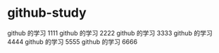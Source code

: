# github-study

github 的学习 1111
github 的学习 2222
github 的学习 3333
github 的学习 4444
github 的学习 5555
github 的学习 6666

